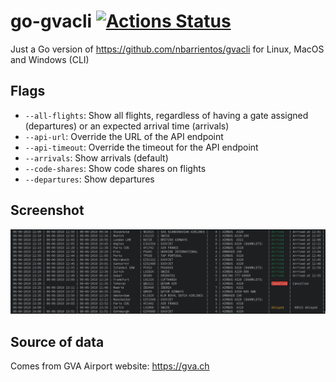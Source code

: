 # go-gvacli [![Actions Status](https://github.com/herver/go-gvacli/workflows/Build/badge.svg)](https://github.com/herver/go-gvacli/actions)


Just a Go version of https://github.com/nbarrientos/gvacli for Linux, MacOS and Windows (CLI)

## Flags

* `--all-flights`: Show all flights, regardless of having a gate assigned (departures) or an expected arrival time (arrivals)
* `--api-url`: Override the URL of the API endpoint
* `--api-timeout`: Override the timeout for the API endpoint
* `--arrivals`: Show arrivals (default)
* `--code-shares`: Show code shares on flights
* `--departures`: Show departures

## Screenshot

![Screenshot](screenshot.png)

## Source of data

Comes from GVA Airport website: https://gva.ch
